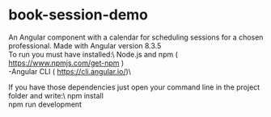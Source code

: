 # book-session-demo

An Angular component with a calendar for scheduling sessions for a chosen professional. Made with Angular version 8.3.5\
To run you must have installed:\\
Node.js and npm ( https://www.npmjs.com/get-npm )\
-Angular CLI ( https://cli.angular.io/)\

If you have those dependencies just open your command line in the project folder and write:\\
npm install\
npm run development

